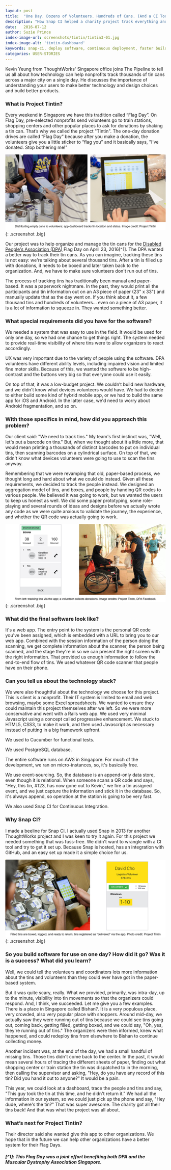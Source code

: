 ```yaml
---
layout: post
title:  "One Day. Dozens of Volunteers. Hundreds of Cans. (And a CI Tool)"
description: "How Snap CI helped a charity project track everything and the importance of understanding your users to make better technology and design choices and build better products. "
date:   2016-07-12
author: Suzie Prince
index-image-url: screenshots/tintin/tintin3-01.jpg
index-image-alt: 'tintin-dashboard'
keywords: snap-ci, deploy software, continuous deployment, faster builds, software deployment, tintin, DPA, flag day
categories: USER-STORIES
---
```


Kevin Yeung from ThoughtWorks' Singapore office joins The Pipeline to tell us all about how technology can help nonprofits track thousands of tin cans across a major city on a single day. He discusses the importance of understanding your users to make better technology and design choices and build better products.

### What is Project Tintin?

Every weekend in Singapore we have this tradition called “Flag Day”. On Flag Day, pre-selected nonprofits send volunteers go to train stations, shopping centers and other popular places to ask for donations by shaking a tin can. That’s why we called the project "Tintin". The one-day donation drives are called “Flag Day” because after you make a donation, the volunteers give you a little sticker to “flag you” and it basically says, "I’ve donated. Stop bothering me!"

![Tintin1](/assets/images/screenshots/tintin/tintin1copy1_Artboard-3.png){: .screenshot .big}

Our project was to help organize and manage the tin cans for the [Disabled People's Association (DPA)](http://www.dpa.org.sg/) Flag Day on April 23, 2016[^1]. The DPA wanted a better way to track their tin cans. As you can imagine, tracking these tins is not easy: we're talking about several thousand tins. After a tin is filled up with donations, it needs to be boxed and later taken back to the organization. And, we have to make sure volunteers don't run out of tins.

The process of tracking tins has traditionally been manual and paper-based. It was a paperwork nightmare. In the past, they would print all the participants and tin information out on an A3 piece of paper (23" x 33") and manually update that as the day went on. If you think about it, a few thousand tins and hundreds of volunteers… even on a piece of A3 paper, it is a lot of information to squeeze in. They wanted something better.

### What special requirements did you have for the software?

We needed a system that was easy to use in the field. It would be used for only one day, so we had one chance to get things right. The system needed to provide real-time visibility of where tins were to allow organizers to react accordingly.

UX was very important due to the variety of people using the software. DPA volunteers have different ability levels, including impaired vision and limited fine motor skills. Because of this, we wanted the software to be high-contrast and the buttons very big so that everyone could use it easily.

On top of that, it was a low-budget project. We couldn’t build new hardware, and we didn't know what devices volunteers would have. We had to decide to either build some kind of hybrid mobile app, or we had to build the same app for iOS and Android. In the latter case, we'd need to worry about Android fragmentation, and so on.

### With those specifics in mind, how did you approach this problem?

Our client said: "We need to track tins." My team's first instinct was, "Well, let's put a barcode on tins." But, when we thought about it a little more, that would mean printing a thousands of distinct barcodes to put on individual tins, then scanning barcodes on a cylindrical surface. On top of that, we didn't know what devices volunteers were going to use to scan the tins anyway.

Remembering that we were revamping that old, paper-based process, we thought long and hard about what we could do instead. Given all these requirements, we decided to track the people instead. We designed an aggregation model of tins, and boxes, and people by handing QR codes to various people. We believed it was going to work, but we wanted the users to keep us honest as well. We did some paper prototyping, some role-playing and several rounds of ideas and designs before we actually wrote any code as we were quite anxious to validate the journey, the experience, and whether the QR code was actually going to work.

![Tintin2](/assets/images/screenshots/tintin/tintin2-01.jpg){: .screenshot .big}

### What did the final software look like?

It's a web app. The entry point to the system is the personal QR code you've been assigned, which is embedded with a URL to bring you to our web app. Combined with the session information of the person doing the scanning, we get complete information about the scanner, the person being scanned, and the stage they're in so we can present the right screen with the right information. That provided us enough information to follow the end-to-end flow of tins. We used whatever QR code scanner that people have on their phone.

### Can you tell us about the technology stack?

We were also thoughtful about the technology we choose for this project. This is client is a nonprofit. Their IT system is limited to email and web browsing, maybe some Excel spreadsheets. We wanted to ensure they could maintain this project themselves after we left. So we were more conservative and went with a Rails web app. We used very minimal Javascript using a concept called progressive enhancement. We stuck to HTML5, CSS3, to make it work, and then used Javascript as necessary instead of putting in a big framework upfront.

We used to Cucumber for functional tests.

We used PostgreSQL database.

The entire software runs on AWS in Singapore. For much of the development, we ran on micro-instances, so, it's basically free.

We use event-sourcing. So, the database is an append-only data store, even though it is relational. When someone scans a QR code and says, "Hey, this tin, #123, has now gone out to Kevin," we fire a tin assigned event, and we just capture the information and stick it in the database. So, it's always append, so operation at the station is going to be very fast.

We also used Snap CI for Continuous Integration.

### Why Snap CI?

I made a beeline for Snap CI. I actually used Snap in 2013 for another ThoughtWorks project and I was keen to try it again. For this project we needed something that was fuss-free. We didn't want to wrangle with a CI tool and try to get it set up. Because Snap is hosted, has an integration with GitHub, and an easy set up made it a simple choice for us.

![Tintin3](/assets/images/screenshots/tintin/tintin3-01.jpg){: .screenshot .big}

### So you build software for use on one day? How did it go? Was it is a success? What did you learn?

Well, we could tell the volunteers and coordinators lots more information about the tins and volunteers than they could ever have got in the paper-based system.

But it was quite scary, really. What we provided, primarily, was intra-day, up to the minute, visibility into tin movements so that the organizers could respond. And, I think, we succeeded. Let me give you a few examples. There is a place in Singapore called Bishan?. It is a very populous place, very crowded, also very popular place with shoppers. Around mid-day, we actually saw they were running out of tins because we could see tins going out, coming back, getting filled, getting boxed, and we could say, "Oh, yes, they're running out of tins." The organizers were then informed, knew what happened, and could redeploy tins from elsewhere to Bishan to continue collecting money.

Another incident was, at the end of the day, we had a small handful of missing tins. Those tins didn't come back to the center. In the past, it would mean several hours of tracing the different sheets of paper, finding out what shopping center or train station the tin was dispatched to in the morning, then calling the supervisor and asking, "Hey, do you have any record of this tin? Did you hand it out to anyone?" It would be a pain.

This year, we could look at a dashboard, trace the people and tins and say, "This guy took the tin at this time, and he didn't return it." We had all the information in our system, so we could just pick up the phone and say, "Hey dude, where's the tin?" That was super awesome. The charity got all their tins back! And that was what the project was all about.

### What’s next for Project Tintin?

Their director said she wanted give this app to other organizations. We hope that in the future we can help other organizations have a better system for their Flag Days.




##### [^1]: This Flag Day was a joint effort benefiting both DPA and the Muscular Dystrophy Association Singapore.
